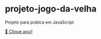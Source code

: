# projeto-jogo-da-velha
 Projeto para prática em JavaScript

 <p><a href="https://edmilsondmx.github.io/projeto-jogo-da-velha/" target="_blank">&#x1F517 Clique aqui!</a></p>
